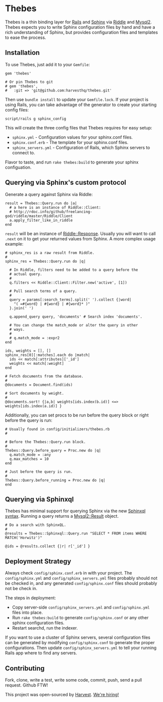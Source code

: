 Thebes
======

Thebes is a thin binding layer for [Rails](http://rubyonrails.org/) and
[Sphinx](http://sphinxsearch.com/) via [Riddle](https://github.com/freelancing-god/riddle)
and [Mysql2](https://github.com/brianmario/mysql2). Thebes expects you to write
Sphinx configuration files by hand and have a rich understanding of Sphinx, but
provides configuration files and templates to ease the process.

Installation
------------

To use Thebes, just add it to your `Gemfile`:

    gem 'thebes'
    
    # Or pin Thebes to git
    # gem 'thebes',
    #   :git => 'git@github.com:harvesthq/thebes.git'

Then use `bundle install` to update your `Gemfile.lock`.  If your project is using
Rails, you can take advantage of the generator to create your starting config files:

    script/rails g sphinx_config

This will create the three config files that Thebes requires for easy setup:

* `sphinx.yml` - Configuration values for your sphinx.conf files.
* `sphinx.conf.erb` - The template for your sphinx.conf files.
* `sphinx_servers.yml` - Configuration of Rails, which Sphinx servers to connect to.

Flavor to taste, and run `rake thebes:build` to generate your sphinx configuation.

Querying via Sphinx's custom protocol
-------------------------------------

Generate a query against Sphinx via Riddle:

    result = Thebes::Query.run do |a|
      # a here is an instance of Riddle::Client:
      # http://rdoc.info/github/freelancing-god/riddle/master/Riddle/Client
      a.apply_filter_like_in_riddle
    end 

`result` will be an instance of [Riddle::Response](http://rdoc.info/github/freelancing-god/riddle/master/Riddle/Client/Response).
Usually you will want to call `.next` on it to get your returned values from
Sphinx. A more complex usage example:

    # sphinx_res is a raw result from Riddle.
    #
    sphinx_res = Thebes::Query.run do |q|
      
      # In Riddle, filters need to be added to a query before the
      # actual query.
      #
      q.filters << Riddle::Client::Filter.new('active', [1])
      
      # Pull search terms of a query.
      #
      query = params[:search_terms].split(' ').collect {|word|
        "( =#{word} | #{word} | #{word}* )"
      }.join(' ')
      
      q.append_query query, 'documents' # Search index 'documents'.

      # You can change the match_mode or alter the query in other
      # ways.
      #
      # q.match_mode = :expr2
    end

    ids, weights = [], []
    sphinx_res[0][:matches].each do |match|
      ids << match[:attributes]['_id']
      weights << match[:weight]
    end

    # Fetch documents from the database.
    #
    @documents = Document.find(ids)

    # Sort documents by weight.
    #
    @documents.sort! {|a,b| weights[ids.index(b.id)] <=> weights[ids.index(a.id)] }

Additionally, you can set procs to be run before the query block or right
before the query is run:

    # Usually found in config/initializers/thebes.rb
    #
    
    # Before the Thebes::Query.run block.
    #
    Thebes::Query.before_query = Proc.new do |q|
      q.match_mode = :any
      q.max_matches = 10
    end

    # Just before the query is run.
    #
    Thebes::Query.before_running = Proc.new do |q|
    end

Querying via Sphinxql
---------------------

Thebes has minimal support for querying Sphinx via the new [Sphinxql syntax](http://sphinxsearch.com/docs/manual-0.9.9.html#sphinxql). 
Running a query returns a [Mysql2::Result](http://rdoc.info/github/brianmario/mysql2/master/Mysql2/Result)
object.

    # Do a search with SphinxQL.
    #
    @results = Thebes::Sphinxql::Query.run "SELECT * FROM items WHERE MATCH('Horwitz')"

    @ids = @results.collect {|r| r['_id'] }

Deployment Strategy
-------------------

Always check `config/sphinx.conf.erb` in with your project. The `config/sphinx.yml` and
`config/sphinx_servers.yml` files probably should not be checked in, and any generated
`config/sphinx.conf` files should probably not be check in.

The steps in deployment:

* Copy server-side `config/sphinx_servers.yml` and `config/sphinx.yml` files into place.
* Run `rake thebes:build` to generate `config/sphinx.conf` or any other sphinx configuration files.
* Restart searchd, run the indexer.

If you want to use a cluster of Sphinx servers, several configuration files can
be generated by modifying `config/sphinx.conf` to generate the proper configurations.
Then update `config/sphinx_servers.yml` to tell your running Rails app where to
find any servers.

Contributing
------------

Fork, clone, write a test, write some code, commit, push, send a pull request.  Github FTW!

This project was open-sourced by [Harvest](http://getharvest.com/).  [We're hiring!](http://www.getharvest.com/careers)
